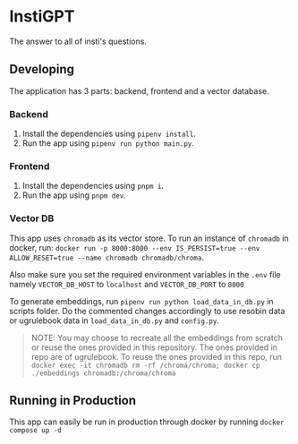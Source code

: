 # InstiGPT

The answer to all of insti's questions.

## Developing

The application has 3 parts: backend, frontend and a vector database.

### Backend

1. Install the dependencies using `pipenv install`.
1. Run the app using `pipenv run python main.py`.

### Frontend

1. Install the dependencies using `pnpm i`.
1. Run the app using `pnpm dev`.

### Vector DB

This app uses `chromadb` as its vector store.
To run an instance of `chromadb` in docker, run: `docker run -p 8000:8000 --env IS_PERSIST=true --env ALLOW_RESET=true --name chromadb chromadb/chroma`.

Also make sure you set the required environment variables in the `.env` file namely `VECTOR_DB_HOST` to `localhost` and `VECTOR_DB_PORT` to `8000`

To generate embeddings, run `pipenv run python load_data_in_db.py` in scripts folder. Do the commented changes accordingly to use resobin data or ugrulebook data in `load_data_in_db.py` and `config.py`.

> NOTE: You may choose to recreate all the embeddings from scratch or reuse the ones provided in this repository. The ones provided in repo are of ugrulebook. To reuse the ones provided in this repo, run `docker exec -it chromadb rm -rf /chroma/chroma; docker cp ./embeddings chromadb:/chroma/chroma`

## Running in Production

This app can easily be run in production through docker by running `docker compose up -d`
